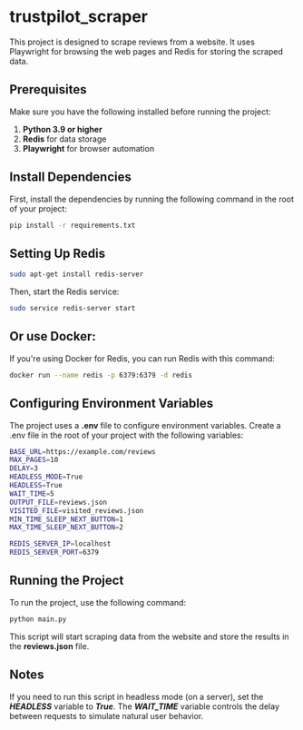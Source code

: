 # trustpilot_scraper

This project is designed to scrape reviews from a website. It uses Playwright for browsing the web pages and Redis for storing the scraped data.

## Prerequisites

Make sure you have the following installed before running the project:

1. **Python 3.9 or higher**
2. **Redis** for data storage
3. **Playwright** for browser automation

## Install Dependencies

First, install the dependencies by running the following command in the root of your project:

```bash
pip install -r requirements.txt
```
## Setting Up Redis

```bash
sudo apt-get install redis-server
```
Then, start the Redis service:
```bash
sudo service redis-server start
```
## Or use Docker:
If you're using Docker for Redis, you can run Redis with this command:
```bash
docker run --name redis -p 6379:6379 -d redis
```
## Configuring Environment Variables

The project uses a **.env** file to configure environment variables. Create a .env file in the root of your project with the following variables:
```bash
BASE_URL=https://example.com/reviews
MAX_PAGES=10
DELAY=3
HEADLESS_MODE=True
HEADLESS=True
WAIT_TIME=5
OUTPUT_FILE=reviews.json
VISITED_FILE=visited_reviews.json
MIN_TIME_SLEEP_NEXT_BUTTON=1
MAX_TIME_SLEEP_NEXT_BUTTON=2

REDIS_SERVER_IP=localhost
REDIS_SERVER_PORT=6379
```
## Running the Project
To run the project, use the following command:
```bash
python main.py
```
This script will start scraping data from the website and store the results in the **reviews.json** file.

## Notes
If you need to run this script in headless mode (on a server), set the ***HEADLESS*** variable to ***True***.
The ***WAIT_TIME*** variable controls the delay between requests to simulate natural user behavior.

